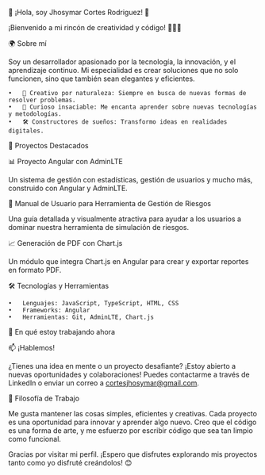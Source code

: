 🌟 ¡Hola, soy Jhosymar Cortes Rodriguez! 🌟

¡Bienvenido a mi rincón de creatividad y código! 👩‍💻🚀

🌍 Sobre mí

Soy un desarrollador apasionado por la tecnología, la innovación, y el aprendizaje continuo. Mi especialidad es crear soluciones que no solo funcionen, sino que también sean elegantes y eficientes.

	•	🎨 Creativo por naturaleza: Siempre en busca de nuevas formas de resolver problemas.
	•	🧠 Curioso insaciable: Me encanta aprender sobre nuevas tecnologías y metodologías.
	•	🛠️ Constructores de sueños: Transformo ideas en realidades digitales.

💼 Proyectos Destacados

📊 Proyecto Angular con AdminLTE

Un sistema de gestión con estadísticas, gestión de usuarios y mucho más, construido con Angular y AdminLTE.

📝 Manual de Usuario para Herramienta de Gestión de Riesgos

Una guía detallada y visualmente atractiva para ayudar a los usuarios a dominar nuestra herramienta de simulación de riesgos.

📈 Generación de PDF con Chart.js

Un módulo que integra Chart.js en Angular para crear y exportar reportes en formato PDF.

🛠️ Tecnologías y Herramientas

	•	Lenguajes: JavaScript, TypeScript, HTML, CSS
	•	Frameworks: Angular
	•	Herramientas: Git, AdminLTE, Chart.js

🎯 En qué estoy trabajando ahora


📫 ¡Hablemos!

¿Tienes una idea en mente o un proyecto desafiante? ¡Estoy abierto a nuevas oportunidades y colaboraciones! Puedes contactarme a través de LinkedIn o enviar un correo a cortesjhosymar@gmail.com.

🌈 Filosofía de Trabajo

Me gusta mantener las cosas simples, eficientes y creativas. Cada proyecto es una oportunidad para innovar y aprender algo nuevo. Creo que el código es una forma de arte, y me esfuerzo por escribir código que sea tan limpio como funcional.

Gracias por visitar mi perfil. ¡Espero que disfrutes explorando mis proyectos tanto como yo disfruté creándolos! 😊
